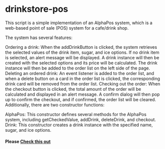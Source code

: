 # drinkstore-pos
This script is a simple implementation of an AlphaPos system, which is a web-based point of sale (POS) system for a cafe/drink shop.

The system has several features:

Ordering a drink: When the addDrinkButton is clicked, the system retrieves the selected values of the drink item, sugar, and ice options. If no drink item is selected, an alert message will be displayed. A drink instance will then be created with the selected options and its price will be calculated. The drink instance will then be added to the order list on the left side of the page.
Deleting an ordered drink: An event listener is added to the order list, and when a delete button on a card in the order list is clicked, the corresponding drink card will be removed from the order list.
Checking out the order: When the checkout button is clicked, the total amount of the order will be calculated and displayed in an alert message. A confirm dialog will then pop up to confirm the checkout, and if confirmed, the order list will be cleared.
Additionally, there are two constructor functions:

AlphaPos: This constructor defines several methods for the AlphaPos system, including getCheckedValue, addDrink, deleteDrink, and checkout.
Drink: This constructor creates a drink instance with the specified name, sugar, and ice options.

<h4>Please <a href="https://pj-huang-2.github.io/drinkstore-pos/">Check this out</a></h4>
